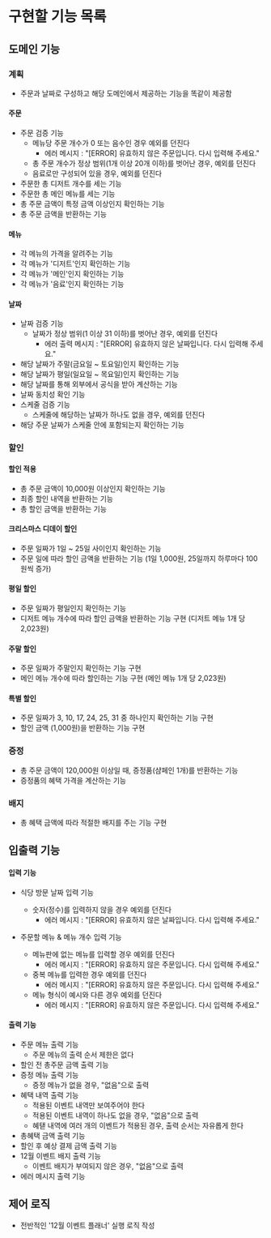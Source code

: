 # 구현할 기능 목록

## 도메인 기능

### 계획

- 주문과 날짜로 구성하고 해당 도메인에서 제공하는 기능을 똑같이 제공함

#### 주문
- 주문 검증 기능
    - 메뉴당 주문 개수가 0 또는 음수인 경우 예외를 던진다
       - 에러 메시지 : "[ERROR] 유효하지 않은 주문입니다. 다시 입력해 주세요."
    - 총 주문 개수가 정상 범위(1개 이상 20개 이하)를 벗어난 경우, 예외를 던진다
    - 음료로만 구성되어 있을 경우, 예외를 던진다
- 주문한 총 디저트 개수를 세는 기능
- 주문한 총 메인 메뉴를 세는 기능
- 총 주문 금액이 특정 금액 이상인지 확인하는 기능
- 총 주문 금액을 반환하는 기능

#### 메뉴
- 각 메뉴의 가격을 알려주는 기능
- 각 메뉴가 '디저트'인지 확인하는 기능
- 각 메뉴가 '메인'인지 확인하는 기능
- 각 메뉴가 '음료'인지 확인하는 기능

#### 날짜
- 날짜 검증 기능
    - 날짜가 정상 범위(1 이상 31 이하)를 벗어난 경우, 예외를 던진다 
      - 에러 출력 메시지 : "[ERROR] 유효하지 않은 날짜입니다. 다시 입력해 주세요."
- 해당 날짜가 주말(금요일 ~ 토요일)인지 확인하는 기능
- 해당 날짜가 평일(일요일 ~ 목요일)인지 확인하는 기능
- 해당 날짜를 통해 외부에서 공식을 받아 계산하는 기능
- 날짜 동치성 확인 기능
- 스케줄 검증 기능
  - 스케줄에 해당하는 날짜가 하나도 없을 경우, 예외를 던진다
- 해당 주문 날짜가 스케줄 안에 포함되는지 확인하는 기능

### 할인

#### 할인 적용
- 총 주문 금액이 10,000원 이상인지 확인하는 기능
- 최종 할인 내역을 반환하는 기능
- 총 할인 금액을 반환하는 기능

#### 크리스마스 디데이 할인
- 주문 일짜가 1일 ~ 25일 사이인지 확인하는 기능
- 주문 일에 따라 할인 금액을 반환하는 기능 (1일 1,000원, 25일까지 하루마다 100원씩 증가)

#### 평일 할인
- 주문 일짜가 평일인지 확인하는 기능
- 디저트 메뉴 개수에 따라 할인 금액을 반환하는 기능 구현 (디저트 메뉴 1개 당 2,023원)

#### 주말 할인
- 주문 일짜가 주말인지 확인하는 기능 구현
- 메인 메뉴 개수에 따라 할인하는 기능 구현 (메인 메뉴 1개 당 2,023원)

#### 특별 할인
- 주문 일짜가 3, 10, 17, 24, 25, 31 중 하나인지 확인하는 기능 구현
- 할인 금액 (1,000원)을 반환하는 기능 구현

### 증정
- 총 주문 금액이 120,000원 이상일 때, 증정품(샴페인 1개)를 반환하는 기능
- 증정품의 혜택 가격을 계산하는 기능

### 배지
- 총 혜택 금액에 따라 적절한 배지를 주는 기능 구현

## 입출력 기능

#### 입력 기능

- 식당 방문 날짜 입력 기능
  - 숫자(정수)를 입력하지 않을 경우 예외를 던진다 
    - 에러 메시지 : "[ERROR] 유효하지 않은 날짜입니다. 다시 입력해 주세요."

- 주문할 메뉴 & 메뉴 개수 입력 기능
  - 메뉴판에 없는 메뉴를 입력할 경우 예외를 던진다
    - 에러 메시지 : "[ERROR] 유효하지 않은 주문입니다. 다시 입력해 주세요."
  - 중복 메뉴를 입력한 경우 예외를 던진다
    - 에러 메시지 : "[ERROR] 유효하지 않은 주문입니다. 다시 입력해 주세요."
  - 메뉴 형식이 예시와 다른 경우 예외를 던진다
    - 에러 메시지 : "[ERROR] 유효하지 않은 주문입니다. 다시 입력해 주세요."

#### 출력 기능

- 주문 메뉴 출력 기능
   - 주문 메뉴의 출력 순서 제한은 없다
- 할인 전 총주문 금액 출력 기능
- 증정 메뉴 출력 기능
   - 증정 메뉴가 없을 경우, "없음"으로 출력 
- 혜택 내역 출력 기능
   - 적용된 이벤트 내역만 보여주어야 한다
   - 적용된 이벤트 내역이 하나도 없을 경우, "없음"으로 출력
   - 혜탣 내역에 여러 개의 이벤트가 적용된 경우, 출력 순서는 자유롭게 한다
- 총혜택 금액 출력 기능
- 할인 후 예상 결제 금액 출력 기능
- 12월 이벤트 배지 출력 기능
   - 이벤트 배지가 부여되지 않은 경우, "없음"으로 출력
- 에러 메시지 출력 기능

## 제어 로직
- 전반적인 '12월 이벤트 플래너' 실행 로직 작성